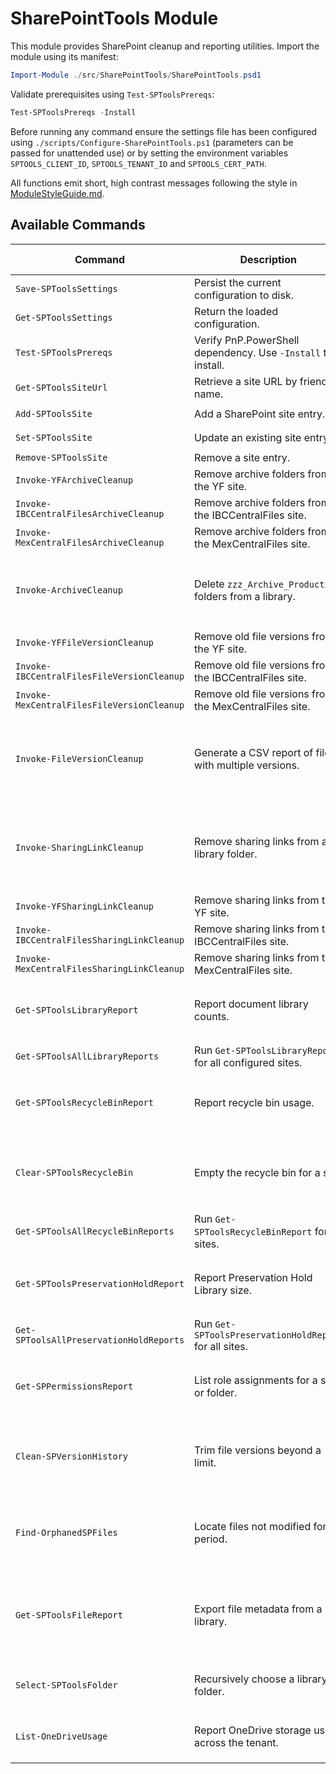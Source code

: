 # SharePointTools Module

This module provides SharePoint cleanup and reporting utilities. Import the module using its manifest:

```powershell
Import-Module ./src/SharePointTools/SharePointTools.psd1
```

Validate prerequisites using `Test-SPToolsPrereqs`:

```powershell
Test-SPToolsPrereqs -Install
```

Before running any command ensure the settings file has been configured using `./scripts/Configure-SharePointTools.ps1` (parameters can be passed for unattended use) or by setting the environment variables `SPTOOLS_CLIENT_ID`, `SPTOOLS_TENANT_ID` and `SPTOOLS_CERT_PATH`.

All functions emit short, high contrast messages following the style in [ModuleStyleGuide.md](ModuleStyleGuide.md).

## Available Commands

| Command | Description | Key Parameters | Example |
|---------|-------------|---------------|---------|
| `Save-SPToolsSettings` | Persist the current configuration to disk. | none | `Save-SPToolsSettings` |
| `Get-SPToolsSettings` | Return the loaded configuration. | none | `Get-SPToolsSettings` |
| `Test-SPToolsPrereqs` | Verify PnP.PowerShell dependency. Use `-Install` to install. | `[Install]` | `Test-SPToolsPrereqs -Install` |
| `Get-SPToolsSiteUrl` | Retrieve a site URL by friendly name. | `SiteName` | `Get-SPToolsSiteUrl -SiteName HR` |
| `Add-SPToolsSite` | Add a SharePoint site entry. | `Name`, `Url` | `Add-SPToolsSite -Name HR -Url https://contoso.sharepoint.com/sites/hr` |
| `Set-SPToolsSite` | Update an existing site entry. | `Name`, `Url` | `Set-SPToolsSite -Name HR -Url https://contoso.sharepoint.com/sites/hr2` |
| `Remove-SPToolsSite` | Remove a site entry. | `Name` | `Remove-SPToolsSite -Name HR` |
| `Invoke-YFArchiveCleanup` | Remove archive folders from the YF site. | none | `Invoke-YFArchiveCleanup -Verbose` |
| `Invoke-IBCCentralFilesArchiveCleanup` | Remove archive folders from the IBCCentralFiles site. | none | `Invoke-IBCCentralFilesArchiveCleanup` |
| `Invoke-MexCentralFilesArchiveCleanup` | Remove archive folders from the MexCentralFiles site. | none | `Invoke-MexCentralFilesArchiveCleanup` |
| `Invoke-ArchiveCleanup` | Delete `zzz_Archive_Production` folders from a library. | `SiteName`, `[SiteUrl]`, `[LibraryName]`, `[ClientId]`, `[TenantId]`, `[CertPath]` | `Invoke-ArchiveCleanup -SiteName HR -LibraryName Documents` |
| `Invoke-YFFileVersionCleanup` | Remove old file versions from the YF site. | none | `Invoke-YFFileVersionCleanup` |
| `Invoke-IBCCentralFilesFileVersionCleanup` | Remove old file versions from the IBCCentralFiles site. | none | `Invoke-IBCCentralFilesFileVersionCleanup` |
| `Invoke-MexCentralFilesFileVersionCleanup` | Remove old file versions from the MexCentralFiles site. | none | `Invoke-MexCentralFilesFileVersionCleanup` |
| `Invoke-FileVersionCleanup` | Generate a CSV report of files with multiple versions. | `SiteName`, `[SiteUrl]`, `[LibraryName]`, `[ClientId]`, `[TenantId]`, `[CertPath]`, `[ReportPath]` | `Invoke-FileVersionCleanup -SiteName HR -ReportPath report.csv` |
| `Invoke-SharingLinkCleanup` | Remove sharing links from a library folder. | `SiteName`, `[SiteUrl]`, `[LibraryName]`, `[FolderName]`, `[ClientId]`, `[TenantId]`, `[CertPath]` | `Invoke-SharingLinkCleanup -SiteName HR -FolderName Marketing` |
| `Invoke-YFSharingLinkCleanup` | Remove sharing links from the YF site. | none | `Invoke-YFSharingLinkCleanup` |
| `Invoke-IBCCentralFilesSharingLinkCleanup` | Remove sharing links from the IBCCentralFiles site. | none | `Invoke-IBCCentralFilesSharingLinkCleanup` |
| `Invoke-MexCentralFilesSharingLinkCleanup` | Remove sharing links from the MexCentralFiles site. | none | `Invoke-MexCentralFilesSharingLinkCleanup` |
| `Get-SPToolsLibraryReport` | Report document library counts. | `SiteName`, `[SiteUrl]`, `[ClientId]`, `[TenantId]`, `[CertPath]` | `Get-SPToolsLibraryReport -SiteName HR` |
| `Get-SPToolsAllLibraryReports` | Run `Get-SPToolsLibraryReport` for all configured sites. | none | `Get-SPToolsAllLibraryReports` |
| `Get-SPToolsRecycleBinReport` | Report recycle bin usage. | `SiteName`, `[SiteUrl]`, `[ClientId]`, `[TenantId]`, `[CertPath]` | `Get-SPToolsRecycleBinReport -SiteName HR` |
| `Clear-SPToolsRecycleBin` | Empty the recycle bin for a site. | `SiteName`, `[SiteUrl]`, `[SecondStage]`, `[ClientId]`, `[TenantId]`, `[CertPath]` | `Clear-SPToolsRecycleBin -SiteName HR -SecondStage` |
| `Get-SPToolsAllRecycleBinReports` | Run `Get-SPToolsRecycleBinReport` for all sites. | none | `Get-SPToolsAllRecycleBinReports` |
| `Get-SPToolsPreservationHoldReport` | Report Preservation Hold Library size. | `SiteName`, `[SiteUrl]`, `[ClientId]`, `[TenantId]`, `[CertPath]` | `Get-SPToolsPreservationHoldReport -SiteName HR` |
| `Get-SPToolsAllPreservationHoldReports` | Run `Get-SPToolsPreservationHoldReport` for all sites. | none | `Get-SPToolsAllPreservationHoldReports` |
| `Get-SPPermissionsReport` | List role assignments for a site or folder. | `SiteUrl`, `[FolderUrl]`, `[ClientId]`, `[TenantId]`, `[CertPath]` | `Get-SPPermissionsReport -SiteUrl https://contoso.sharepoint.com/sites/hr` |
| `Clean-SPVersionHistory` | Trim file versions beyond a limit. | `SiteUrl`, `[LibraryName]`, `[KeepVersions]`, `[ClientId]`, `[TenantId]`, `[CertPath]` | `Clean-SPVersionHistory -SiteUrl https://contoso.sharepoint.com/sites/hr -KeepVersions 5` |
| `Find-OrphanedSPFiles` | Locate files not modified for a period. | `SiteUrl`, `[LibraryName]`, `[Days]`, `[ClientId]`, `[TenantId]`, `[CertPath]` | `Find-OrphanedSPFiles -SiteUrl https://contoso.sharepoint.com/sites/hr -Days 90` |
| `Get-SPToolsFileReport` | Export file metadata from a library. | `SiteName`, `[SiteUrl]`, `[LibraryName]`, `[ClientId]`, `[TenantId]`, `[CertPath]`, `[ReportPath]` | `Get-SPToolsFileReport -SiteName HR -ReportPath files.csv` |
| `Select-SPToolsFolder` | Recursively choose a library folder. | `SiteName`, `[SiteUrl]`, `[LibraryName]`, `[Filter]` | `Select-SPToolsFolder -SiteName HR` |
| `List-OneDriveUsage` | Report OneDrive storage use across the tenant. | `AdminUrl`, `[ClientId]`, `[TenantId]`, `[CertPath]` | `List-OneDriveUsage -AdminUrl https://contoso-admin.sharepoint.com` |


